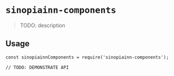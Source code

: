 # `sinopiainn-components`

> TODO: description

## Usage

```
const sinopiainnComponents = require('sinopiainn-components');

// TODO: DEMONSTRATE API
```
